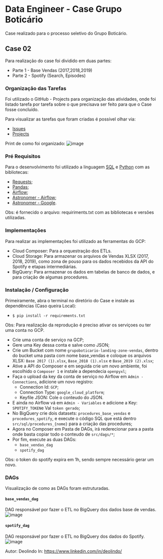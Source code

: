 # Data Engineer - Case Grupo Boticário

Case realizado para o processo seletivo do Grupo Boticário.

## Case 02

Para realização do case foi dividido em duas partes:
- Parte 1 - Base Vendas (2017,2018,2019)
- Parte 2 - Spotify (Search, Episodes)

### Organização das Tarefas

Foi utilizado o GitHub - Projects para organização das atividades, onde foi listado tarefa por tarefa sobre o que precisava ser feito para que o Case fosse concluído.

Para visualizar as tarefas que foram criadas é possível olhar via:
* [Issues](https://github.com/LDeolindo/data_engineer_case_GrupoBoticario/issues?q=is%3Aissue+is%3Aclosed)
* [Projects](https://github.com/users/LDeolindo/projects/7)

Print de como foi organizado:
![image](https://user-images.githubusercontent.com/35854681/230960928-92537b1b-d409-41c2-98a4-495e8ac629a9.png)

### Pré Requisitos
Para o desenvolvimento foi utilizado a linguagem [SQL](https://cloud.google.com/bigquery/docs/reference/standard-sql/query-syntax?hl=pt-br) e [Python](https://www.python.org/) com as bibliotecas:
* [Requests](https://requests.readthedocs.io/en/master/);
* [Pandas](https://pandas.pydata.org/docs/);
* [Airflow](https://airflow.apache.org/docs/);
* [Astronomer - Airflow](https://registry.astronomer.io/providers/Apache%20Airflow/versions/latest);
* [Astronomer - Google](https://registry.astronomer.io/providers/Google/versions/latest).

Obs: é fornecido o arquivo: requiriments.txt com as bibliotecas e versões utilizadas.

### Implementações

Para realizar as implementações foi utilizado as ferramentas do GCP:
* Cloud Composer: Para a orquestração dos ETLs.
* Cloud Storage: Para armazenar os arquivos de Vendas XLSX (2017, 2018, 2019), como zona de pouso para os dados recebidos da API do Spotify e etapas intermediárias.
* BigQuery: Para armazenar os dados em tabelas de banco de dados, e para criação de algumas procedures.

### Instalação / Configuração
Primeiramente, abra o terminal no diretório do Case e instale as dependências (Caso queira Local):
* `$ pip install -r requirements.txt`

Obs: Para realização da reprodução é preciso ativar os serviçoes ou ter uma conta no GCP.

* Crie uma conta de serviço na GCP;
* Gere uma Key dessa conta e salve como JSON;
* Crie um Bucket com nome `grupoboticario-landing-zone-vendas`, dentro do bucket uma pasta com nome base_vendas e coloque os arquivos XLSX: `Base 2017 (1).xlsx`, `Base_2018 (1).xlsx` e `Base_2019 (2).xlsx`;
* Ative a API do Composer e em seguida crie um novo ambiente, foi escolhido o `Composer 1` e instale a dependecia `openpyxl`;
* Faça o upload da key da conta de serviço no Airflow em `Admin - Connections`, adicione um novo registro:
  - Connection Id: `GCP`;
  - Connection Type: `google_cloud_platform`;
  - Keyfile JSON: Cole o conteudo do JSON.
* E ainda no Airflow vá em `Admin - Variables` e adicione a Key: `SPOTIFY_TOKEN`e Val `token gerado`;
* No BigQuery crie dois datasets: `procedures_base_vendas` e `procedures_spotify`, e execute o código SQL que está dentro `src/sql/procedures_{nome}` para a criação das procedures;
* Agora no Composer em Pasta de DAGs, irá rederecionar para a pasta onde basta copiar todo o conteudo de `src/dags/*`;
* Por fim, execute as duas DAGs:
  - `base_vendas_dag`
  - `spotify_dag`

Obs: o token do spotify expira em 1h, sendo sempre necessário gerar um novo.

### DAGs

Visualização de como as DAGs foram estruturadas.

#### `base_vendas_dag`

DAG responsável por fazer o ETL no BigQuery dos dados base de vendas.
![image](https://user-images.githubusercontent.com/35854681/230971346-49ef32ac-0a10-4421-a95e-3e79ca342cbb.png)

#### `spotify_dag`

DAG responsável por fazer o ETL no BigQuery dos dados do Spotify.
![image](https://user-images.githubusercontent.com/35854681/230971604-9f5cd224-fd7a-47ad-ba93-b3cee80a2ef3.png)


Autor: Deolindo
In: https://www.linkedin.com/in/deolindo/
